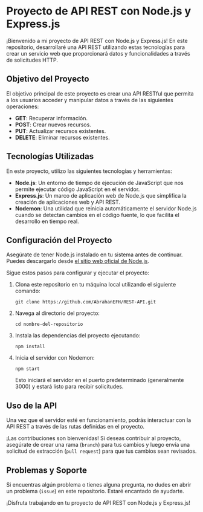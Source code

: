 
# Proyecto de API REST con Node.js y Express.js

¡Bienvenido a mi proyecto de API REST con Node.js y Express.js! En este repositorio, desarrollaré una API REST utilizando estas tecnologías para crear un servicio web que proporcionará datos y funcionalidades a través de solicitudes HTTP.

## Objetivo del Proyecto

El objetivo principal de este proyecto es crear una API RESTful que permita a los usuarios acceder y manipular datos a través de las siguientes operaciones:

- **GET**: Recuperar información.
- **POST**: Crear nuevos recursos.
- **PUT**: Actualizar recursos existentes.
- **DELETE**: Eliminar recursos existentes.

## Tecnologías Utilizadas

En este proyecto, utilizo las siguientes tecnologías y herramientas:

- **Node.js**: Un entorno de tiempo de ejecución de JavaScript que nos permite ejecutar código JavaScript en el servidor.
- **Express.js**: Un marco de aplicación web de Node.js que simplifica la creación de aplicaciones web y API REST.
- **Nodemon**: Una utilidad que reinicia automáticamente el servidor Node.js cuando se detectan cambios en el código fuente, lo que facilita el desarrollo en tiempo real.

## Configuración del Proyecto

Asegúrate de tener Node.js instalado en tu sistema antes de continuar. Puedes descargarlo desde [el sitio web oficial de Node.js](https://nodejs.org/).

Sigue estos pasos para configurar y ejecutar el proyecto:

1. Clona este repositorio en tu máquina local utilizando el siguiente comando:

   ```
   git clone https://github.com/AbrahanEFH/REST-API.git
   ```

2. Navega al directorio del proyecto:

   ```
   cd nombre-del-repositorio
   ```

3. Instala las dependencias del proyecto ejecutando:

   ```
   npm install
   ```

4. Inicia el servidor con Nodemon:

   ```
   npm start
   ```

   Esto iniciará el servidor en el puerto predeterminado (generalmente 3000) y estará listo para recibir solicitudes.

## Uso de la API

Una vez que el servidor esté en funcionamiento, podrás interactuar con la API REST a través de las rutas definidas en el proyecto.

¡Las contribuciones son bienvenidas! Si deseas contribuir al proyecto, asegúrate de crear una rama (`branch`) para tus cambios y luego envía una solicitud de extracción (`pull request`) para que tus cambios sean revisados.

## Problemas y Soporte

Si encuentras algún problema o tienes alguna pregunta, no dudes en abrir un problema (`issue`) en este repositorio. Estaré encantado de ayudarte.

¡Disfruta trabajando en tu proyecto de API REST con Node.js y Express.js!
